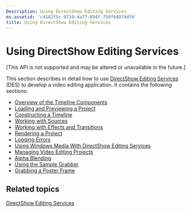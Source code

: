 ```yaml
---
Description: Using DirectShow Editing Services
ms.assetid: 'c4182f5c-0710-4a77-894f-759f64974df6'
title: Using DirectShow Editing Services
---
```


# Using DirectShow Editing Services

\[This API is not supported and may be altered or unavailable in the future.\]

This section describes in detail how to use [DirectShow Editing Services](directshow-editing-services.md) (DES) to develop a video editing application. It contains the following sections:

-   [Overview of the Timeline Components](overview-of-the-timeline-components.md)
-   [Loading and Previewing a Project](loading-and-previewing-a-project.md)
-   [Constructing a Timeline](constructing-a-timeline.md)
-   [Working with Sources](working-with-sources.md)
-   [Working with Effects and Transitions](working-with-effects-and-transitions.md)
-   [Rendering a Project](rendering-a-project.md)
-   [Logging Errors](logging-errors.md)
-   [Using Windows Media With DirectShow Editing Services](using-windows-media-with-directshow-editing-services.md)
-   [Managing Video Editing Projects](managing-video-editing-projects.md)
-   [Alpha Blending](alpha-blending.md)
-   [Using the Sample Grabber](using-the-sample-grabber.md)
-   [Grabbing a Poster Frame](grabbing-a-poster-frame.md)

## Related topics

<dl> <dt>

[DirectShow Editing Services](directshow-editing-services.md)
</dt> </dl>

 

 



